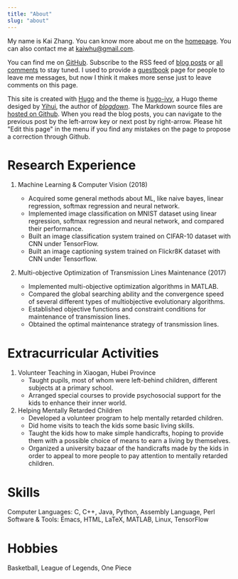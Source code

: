 ```yaml
---
title: "About"
slug: "about"
---
```


My name is Kai Zhang. You can know more about me on the [homepage](/). You can also contact me at [kaiwhu@gmail.com](mailto:kaiwhu@gmail.com).

You can find me on [GitHub](https://github.com/kayzhang/). Subscribe to the RSS feed of [blog posts](../index.xml) or [all comments](https://yihui.disqus.com/latest.rss) to stay tuned. I used to provide a [guestbook](../guestbook/) page for people to leave me messages, but now I think it makes more sense just to leave comments on this page.

This site is created with [Hugo](https://gohugo.io) and the theme is [hugo-ivy](https://github.com/yihui/hugo-ivy), a Hugo theme desiged by [Yihui](https://github.com/yihui), the author of [*blogdown*](https://github.com/rstudio/blogdown). The Markdown source files are [hosted on Github](https://github.com/kayzhang/blog). When you read the blog posts, you can navigate to the previous post by the left-arrow key or next post by right-arrow. Please hit "Edit this page" in the menu if you find any mistakes on the page to propose a correction through Github.

# Research Experience

1. Machine Learning & Computer Vision (2018)
    - Acquired some general methods about ML, like naive bayes, linear regression, softmax regression and neural network.
    - Implemented image classification on MNIST dataset using linear regression, softmax regression and neural network, and compared their performance.
    - Built an image classification system trained on CIFAR-10 dataset with CNN under TensorFlow.
    - Built an image captioning system trained on Flickr8K dataset with CNN under Tensorflow.

1. Multi-objective Optimization of Transmission Lines Maintenance (2017)
    - Implemented multi-objective optimization algorithms in MATLAB.
    - Compared the global searching ability and the convergence speed of several different types of multiobjective evolutionary algorithms.
    - Established objective functions and constraint conditions for maintenance of transmission lines.
    - Obtained the optimal maintenance strategy of transmission lines.

# Extracurricular Activities
1. Volunteer Teaching in Xiaogan, Hubei Province
    - Taught pupils, most of whom were left-behind children, different subjects at a primary school.
    - Arranged special courses to provide psychosocial support for the kids to enhance their inner world.
2. Helping Mentally Retarded Children
    - Developed a volunteer program to help mentally retarded children.
    - Did home visits to teach the kids some basic living skills.
    - Taught the kids how to make simple handicrafts, hoping to provide them with a possible choice of
means to earn a living by themselves.
    - Organized a university bazaar of the handicrafts made by the kids in order to appeal to more people
to pay attention to mentally retarded children.

# Skills
Computer Languages: C, C++, Java, Python, Assembly Language, Perl  
Software & Tools: Emacs, HTML, LaTeX, MATLAB, Linux, TensorFlow

# Hobbies
Basketball, League of Legends, One Piece
